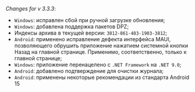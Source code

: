 _Changes for v 3.3.3_:
- `Windows`: исправлен сбой при ручной загрузке обновления;
- `Windows`: добавлена поддержка пакетов DPZ;
- Индексы архива в текущей версии: `3812-861-483-1903-3812`;
- `Android`: применено исправление дефекта интерфейса MAUI, позволяющего обрушить приложение нажатием системной кнопки Назад на главной странице. Применимо, соответственно, только к главной странице;
- `Windows`: приложение перенацелено с `.NET Framework` на `.NET 9.0`;
- `Android`: добавлено подтверждение для очистки журнала;
- `Android`: применены некоторые рекомендации из стандарта Android 15
